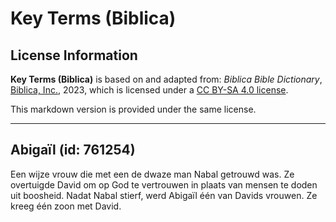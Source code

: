 # Key Terms (Biblica)

## License Information

**Key Terms (Biblica)** is based on and adapted from: _Biblica Bible Dictionary_, [Biblica, Inc.](https://www.biblica.com/), 2023, which is licensed under a [CC BY-SA 4.0 license](https://creativecommons.org/licenses/by-sa/4.0/legalcode.en).

This markdown version is provided under the same license.



--------------------------------

## Abigaïl (id: 761254)

Een wijze vrouw die met een de dwaze man Nabal getrouwd was. Ze overtuigde David om op God te vertrouwen in plaats van mensen te doden uit boosheid. Nadat Nabal stierf, werd Abigaïl één van Davids vrouwen. Ze kreeg één zoon met David.


